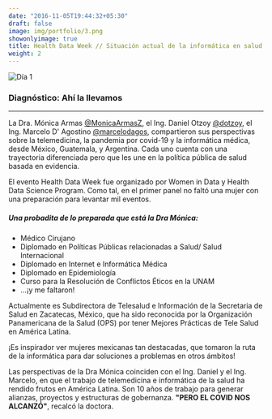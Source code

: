 ```yaml
---
date: "2016-11-05T19:44:32+05:30"
draft: false
image: img/portfolio/3.png
showonlyimage: true
title: Health Data Week // Situación actual de la informática en salud en LATAM
weight: 2
---
```


![Día 1 ](/portfolio/work3_files/salud.png)


### Diagnóstico: Ahí la llevamos
------------------------------------------

La Dra. Mónica Armas [@MonicaArmasZ](https://twitter.com/monicaarmasz), el Ing. Daniel Otzoy [@dotzoy](https://twitter.com/dotzoy), el Ing. Marcelo D' Agostino [@marcelodagos](https://twitter.com/Marcelodagos), compartieron sus perspectivas sobre la telemedicina, la pandemia por covid-19 y la informática médica, desde México, Guatemala, y Argentina. Cada uno cuenta con una trayectoria diferenciada pero que les une en la política pública de salud basada en evidencia. 

El evento Health Data Week fue organizado por  Women in Data y Health Data Science Program. Como tal, en el primer panel no faltó una mujer con una preparación para levantar mil eventos.

##### Una probadita de lo preparada que está la Dra Mónica:
- Médico Cirujano
- Diplomado en Políticas Públicas relacionadas a Salud/ Salud Internacional
- Diplomado en Internet e Informática Médica
- Diplomado en Epidemiología
- Curso para la Resolución de Conflictos Éticos en la UNAM
- ...¡y me faltaron!

Actualmente es Subdirectora de Telesalud e Información de la Secretaria de Salud en Zacatecas, México, que ha sido reconocida por la Organización Panamericana de la Salud (OPS) por tener Mejores Prácticas de Tele Salud en América Latina.

¡Es inspirador ver mujeres mexicanas tan destacadas, que tomaron la ruta de la informática para dar soluciones a problemas en otros ámbitos!


Las perspectivas de la Dra Mónica coinciden con el Ing. Daniel y el Ing. Marcelo, en que el trabajo de telemedicina e informática de la salud ha rendido frutos en América Latina. Son 10 años de trabajo para generar alianzas, proyectos y estructuras de gobernanza. **"PERO EL COVID NOS ALCANZÓ"**, recalcó la doctora.

